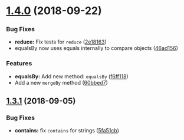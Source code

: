 <a name="1.4.0"></a>
# [1.4.0](https://github.com/WaldoJeffers/conductor/compare/1.3.1...1.4.0) (2018-09-22)


### Bug Fixes

* **reduce:** Fix tests for `reduce` ([2e18163](https://github.com/WaldoJeffers/conductor/commit/2e18163))
* equalsBy now uses equals internally to compare objects ([46ad156](https://github.com/WaldoJeffers/conductor/commit/46ad156))


### Features

* **equalsBy:** Add new method: `equalsBy` ([f6ff118](https://github.com/WaldoJeffers/conductor/commit/f6ff118))
* Add a new `mergeBy` method ([60bbed7](https://github.com/WaldoJeffers/conductor/commit/60bbed7))



<a name="1.3.1"></a>

## [1.3.1](https://github.com/WaldoJeffers/conductor/compare/1.3.0...1.3.1) (2018-09-05)

### Bug Fixes

- **contains:** fix `contains` for strings ([5fa51cb](https://github.com/WaldoJeffers/conductor/commit/5fa51cb))
